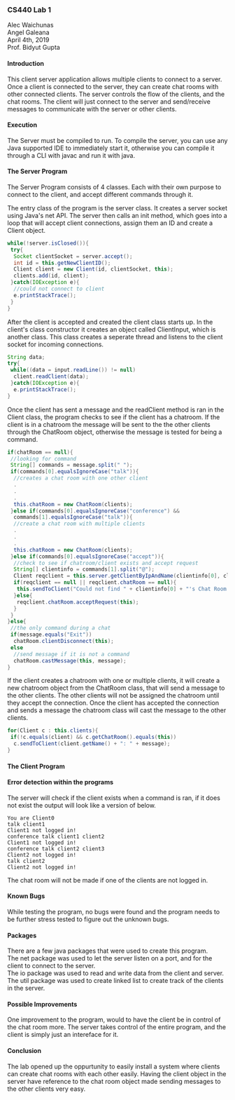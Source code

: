 ### CS440 Lab 1

Alec Waichunas  
Angel Galeana  
April 4th, 2019  
Prof. Bidyut Gupta  

#### Introduction
This client server application allows multiple clients to connect to a server. Once a client is connected to the server, they can create chat rooms with other connected clients. The server controls the flow of the clients, and the chat rooms. The client will just connect to the server and send/receive messages to communicate with the server or other clients.

#### Execution
The Server must be compiled to run. To compile the server, you can use any Java supported IDE to immediately start it, otherwise you can compile it through a CLI with javac and run it with java.

#### The Server Program
The Server Program consists of 4 classes. Each with their own purpose to connect to the client, and accept different commands through it.

The entry class of the program is the server class. It creates a server socket using Java's net API. The server then calls an init method, which goes into a loop that will accept client connections, assign them an ID and create a Client object. 
````java
while(!server.isClosed()){
 try{
  Socket clientSocket = server.accept();
  int id = this.getNewClientID();
  Client client = new Client(id, clientSocket, this);
  clients.add(id, client);
 }catch(IOException e){
  //could not connect to client
  e.printStackTrace();
 }
}
````

After the client is accepted and created the client class starts up. In the client's class constructor it creates an object called ClientInput, which is another class. This class creates a seperate thread and listens to the client socket for incoming connections.
````java
String data;
try{
 while((data = input.readLine()) != null)
  client.readClient(data);
 }catch(IOException e){
  e.printStackTrace();
}
````
Once the client has sent a message and the readClient method is ran in the Client class, the program checks to see if the client has a chatroom. If the client is in a chatroom the message will be sent to the the other clients through the ChatRoom object, otherwise the message is tested for being a command.
````java
if(chatRoom == null){
 //looking for command
 String[] commands = message.split(" ");
 if(commands[0].equalsIgnoreCase("talk")){
  //creates a chat room with one other client
  .
  .
  .
  this.chatRoom = new ChatRoom(clients);
 }else if(commands[0].equalsIgnoreCase("conference") &&
  commands[1].equalsIgnoreCase("talk")){
  //create a chat room with multiple clients
  .
  .
  .
  this.chatRoom = new ChatRoom(clients);
 }else if(commands[0].equalsIgnoreCase("accept")){
  //check to see if chatroom/client exists and accept request
  String[] clientinfo = commands[1].split("@");
  Client reqclient = this.server.getClientByIpAndName(clientinfo[0], clientinfo[1]);
  if(reqclient == null || reqclient.chatRoom == null){
   this.sendToClient("Could not find " + clientinfo[0] + "'s Chat Room!'");
  }else{
   reqclient.chatRoom.acceptRequest(this);
  }
 }
}else{
 //the only command during a chat
 if(message.equals("Exit"))
  chatRoom.clientDisconnect(this);
 else
  //send message if it is not a command
  chatRoom.castMessage(this, message);
}
````
If the client creates a chatroom with one or multiple clients, it will create a new chatroom object from the ChatRoom class, that will send a message to the other clients. The other clients will not be assigned the chatroom until they accept the connection. Once the client has accepted the connection and sends a message the chatroom class will cast the message to the other clients.

````java
for(Client c : this.clients){
 if(!c.equals(client) && c.getChatRoom().equals(this))
  c.sendToClient(client.getName() + ": " + message);
}
````


#### The Client Program

#### Error detection within the programs
The server will check if the client exists when a command is ran, if it does not exist the output will look like a version of below.
````
You are Client0
talk client1
Client1 not logged in!
conference talk client1 client2
Client1 not logged in!
conference talk client2 client3
Client2 not logged in!
talk client2
Client2 not logged in!
````
The chat room will not be made if one of the clients are not logged in.

#### Known Bugs
While testing the program, no bugs were found and the program needs to be further stress tested to figure out the unknown bugs.

#### Packages
There are a few java packages that were used to create this program.  
The net package was used to let the server listen on a port, and for the client to connect to the server.  
The io package was used to read and write data from the client and server.  
The util package was used to create linked list to create track of the clients in the server.  

#### Possible Improvements
One improvement to the program, would to have the client be in control of the chat room more. The server takes control of the entire program, and the client is simply just an intereface for it.
 
#### Conclusion
The lab opened up the oppurtunity to easily install a system where clients can create chat rooms with each other easily. Having the client object in the server have reference to the chat room object made sending messages to the other clients very easy. 
